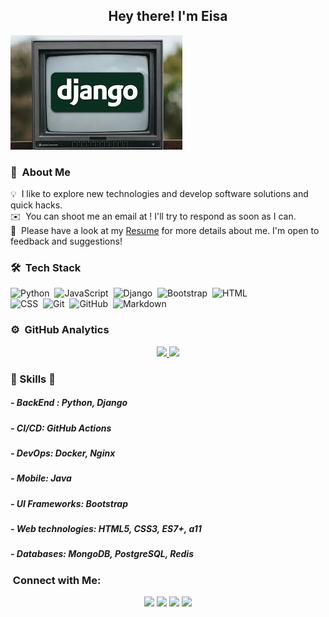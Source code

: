 <h2 align="center" >Hey there! I'm Eisa</h2>
<img  alt="Night Coding" src="https://github.com/EasaNahardani/EasaNahardani/blob/main/images9999999.jpg"/>


### 👨 &nbsp;About Me

💡 &nbsp;I like to explore new technologies and develop software solutions and quick hacks.\
✉️ &nbsp;You can shoot me an email at ! I'll try to respond as soon as I can.\
📄 &nbsp;Please have a look at my [Resume](https://www.eisa-nahardani.ir) for more details about me. I'm open to feedback and suggestions!


### 🛠 &nbsp;Tech Stack

![Python](https://img.shields.io/badge/-Python-05122A?style=flat&logo=python)&nbsp;
![JavaScript](https://img.shields.io/badge/-JavaScript-05122A?style=flat&logo=javascript)&nbsp;
![Django](https://img.shields.io/badge/-Django-05122A?style=flat&logo=django&logoColor=092E20)&nbsp;
![Bootstrap](https://img.shields.io/badge/-Bootstrap-05122A?style=flat&logo=bootstrap&logoColor=563D7C)&nbsp;
![HTML](https://img.shields.io/badge/-HTML-05122A?style=flat&logo=HTML5)\
![CSS](https://img.shields.io/badge/-CSS-05122A?style=flat&logo=CSS3&logoColor=1572B6)&nbsp;
![Git](https://img.shields.io/badge/-Git-05122A?style=flat&logo=git)&nbsp;
![GitHub](https://img.shields.io/badge/-GitHub-05122A?style=flat&logo=github)&nbsp;
![Markdown](https://img.shields.io/badge/-Markdown-05122A?style=flat&logo=markdown)&nbsp;

### ⚙️ &nbsp;GitHub Analytics

<p align="center">
<a href="https://github.com/AVS1508">
  <img height="180em" src="https://github-readme-stats-eight-theta.vercel.app/api?username=easanahardani&show_icons=true&theme=algolia&include_all_commits=true&count_private=true"/>
  <img height="180em" src="https://github-readme-stats-eight-theta.vercel.app/api/top-langs/?username=easanahardani&layout=compact&langs_count=8&theme=algolia"/>
</a>
</p>
<h3>  🎉 Skills  🎉 </h3>
<h5>- BackEnd : Python, Django</h5>
<h5>- CI/CD:  GitHub Actions</h5>
<h5>- DevOps: Docker, Nginx</h5>
<h5>- Mobile: Java</h4>
<h5>- UI Frameworks:  Bootstrap</h5>
<h5>- Web technologies: HTML5, CSS3, ES7+, a11</h5>
<h5>- Databases: MongoDB, PostgreSQL, Redis</h5>

###  &nbsp;Connect with Me:

<p align="center">
<a href="https://www.eisa-nahardani.ir"><img src="https://img.shields.io/badge/-My Web-3423A6?style=flat&logo=Google-Chrome&logoColor=white"/></a>
<a href="https://www.linkedin.com/in/eisa-nahardani/"><img src="https://img.shields.io/badge/-linkedin?style=flat&logo=Linkedin&logoColor=white"/></a>
<a href="mailto:92developer92@gmail.com"><img src="https://img.shields.io/badge/-92developer92@gmail.com-D14836?style=flat&logo=Gmail&logoColor=white"/></a>
<a href="https://instagram.com/django_learning"><img src="https://img.shields.io/badge/Coming soon...-E4405F?style=flat&logo=Instagram&logoColor=white"/></a>
</p>
